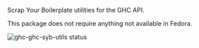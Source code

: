 Scrap Your Boilerplate utilities for the GHC API.

This package does not require anything not available in Fedora.

![ghc-ghc-syb-utils status](https://copr.fedorainfracloud.org/coprs/dshea/haskell-extras/package/ghc-ghc-syb-utils/status_image/last_build.png)
